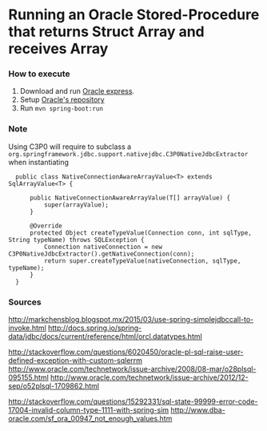 # Running an Oracle Stored-Procedure that returns Struct Array and receives Array   


### How to execute 
 1. Download and run [Oracle express](http://www.oracle.com/technetwork/database/database-technologies/express-edition/downloads/index.html).
 1. Setup [Oracle's repository](http://docs.oracle.com/middleware/1213/core/MAVEN/config_maven_repo.htm#MAVEN9016)
 1. Run `mvn spring-boot:run`
 
### Note

Using C3P0 will require to subclass  a `org.springframework.jdbc.support.nativejdbc.C3P0NativeJdbcExtractor` when instantiating
  
  ```
    public class NativeConnectionAwareArrayValue<T> extends SqlArrayValue<T> {

        public NativeConnectionAwareArrayValue(T[] arrayValue) {
            super(arrayValue);
        }

        @Override
        protected Object createTypeValue(Connection conn, int sqlType, String typeName) throws SQLException {
            Connection nativeConnection = new C3P0NativeJdbcExtractor().getNativeConnection(conn);
            return super.createTypeValue(nativeConnection, sqlType, typeName);
        }
    }
  ```
 
### Sources
http://markchensblog.blogspot.mx/2015/03/use-spring-simplejdbccall-to-invoke.html
http://docs.spring.io/spring-data/jdbc/docs/current/reference/html/orcl.datatypes.html

http://stackoverflow.com/questions/6020450/oracle-pl-sql-raise-user-defined-exception-with-custom-sqlerrm
http://www.oracle.com/technetwork/issue-archive/2008/08-mar/o28plsql-095155.html
http://www.oracle.com/technetwork/issue-archive/2012/12-sep/o52plsql-1709862.html

http://stackoverflow.com/questions/15292331/sql-state-99999-error-code-17004-invalid-column-type-1111-with-spring-sim
http://www.dba-oracle.com/sf_ora_00947_not_enough_values.htm
